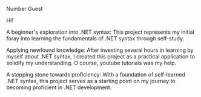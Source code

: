 Number Guest

Hi!

A beginner's exploration into .NET syntax: This project represents my initial foray into learning the fundamentals of .NET syntax through self-study.

Applying newfound knowledge: After investing several hours in learning by myself about .NET syntax, I created this project as a practical application to solidify my understanding. O course, youtube tutorials was my help.

A stepping stone towards proficiency: With a foundation of self-learned .NET syntax, this project serves as a starting point on my journey to becoming proficient in .NET development.
